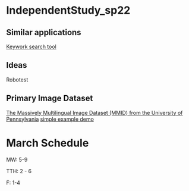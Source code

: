 # IndependentStudy_sp22

## Similar applications

[Keywork search tool](https://keywordtool.io/image-search)

## Ideas

Robotest

## Primary Image Dataset

[The Massively Multilingual Image Dataset (MMID) from the University of Pennsylvania](http://multilingual-images.org/)
[simple example demo](https://github.com/matsui528/sis)

# March Schedule

MW: 5-9

TTH: 2 - 6

F: 1-4
